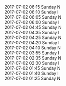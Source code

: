 2017-07-02 06:15 Sunday  N  
2017-07-02 06:10 Sunday  I  
2017-07-02 06:05 Sunday  N  
2017-07-02 06:00 Sunday  I  
2017-07-02 04:45 Sunday  N  
2017-07-02 04:35 Sunday  I  
2017-07-02 04:25 Sunday  N  
2017-07-02 04:20 Sunday  I  
2017-07-02 04:10 Sunday  N  
2017-07-02 03:55 Sunday  I  
2017-07-02 02:35 Sunday  N  
2017-07-02 02:30 Sunday  I  
2017-07-02 01:45 Sunday  N  
2017-07-02 01:40 Sunday  I  
2017-07-02 01:25 Sunday  N  
